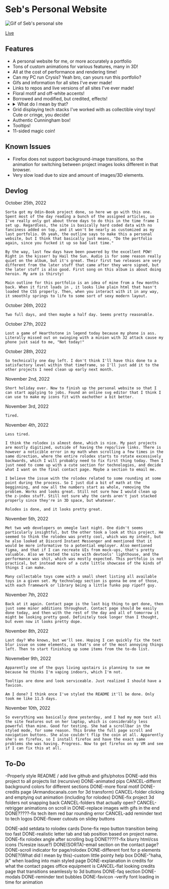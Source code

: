 # Seb's Personal Website

![Gif of Seb's personal site](site_images/PersonalWebsite.gif)

[Live](https://roboseb.github.io/personal-website/)

## Features

- A personal website for me, or more accurately a portfolio
- Tons of custom animations for various features, many in 3D!
- All at the cost of performance and rendering time!
- Can my PC run Crysis? Yeah bro, can yours run this portfolio?
- Gifs and information for all sites I've ever made!
- Links to repos and live versions of all sites I've ever made!
- Floral motif and off-white accents!
- Borrowed and modified, but credited, effects!
- <details> <summary>What do I mean by that?</summary>(If you're wondering, the cards on the featured projects page use some borrowed code for most of the perspective shift on mouse position. The buttons on the contact page also use this as part of their animation. The coin flipping animation uses a stackoverflow answer for the animation of going up and coming back down. I'm not a scientist or mathematicion, and I'm barely a web developer. Every other animation you see, including all the 3D stuff, is completely original.)</details>
- Grid displaying tech stacks I've worked with as collectible vinyl toys! Cute or cringe, you decide!
- Authentic Cunningham box!
- Tooltips!
- 11-sided magic coin!

## Known Issues

- Firefox does not support background-image transitions, so the animation for switching between project images looks different in that browser.
- Very slow load due to size and amount of images/3D elements.

## Devlog

October 25th, 2022

    Sorta got my Odin-Book project done, so here we go with this one. Spent most of the day reading a bunch of the assigned articles, so I've really only got about three days to do this in the time frame I set up. Regardless, the site is basically hard coded data with no fanciness added on top, and it won't be nearly as customized as my last portfolio. Oh yeah, the outline says to make this a personal website, but I think that basically just means, "Do the portfolio again, since you fucked it up so bad last time."

    By the way, last few days have been powered by the excellent POW! Right in the kisser! by Hail the Sun. Audio is for some reason really quiet on the album, but it's great. Their first two releases are very different from the later stuff that came after they were signed, but the later stuff is also good. First song on this album is about doing heroin. My arm is thirsty!

    Main outline for this portfolio is an idea of mine from a few months back. When it first loads in , it looks like plain html that hasn't loaded the CSS properly. Then, when you interact with it in any way, it smoothly springs to life to some sort of sexy modern layout.

October 26th, 2022

    Two full days, and then maybe a half day. Seems pretty reasonable.

October 27th, 2022

    Lost a game of Hearthstone in legend today because my phone is ass. Literally missed out on swinging with a minion with 32 attack cause my phone just said to me, "Not today!"

October 28th, 2022

    So technically one day left. I don't think I'll have this done to a satisfactory level within that timeframe, so I'll just add it to the other projects I need clean up early next month. 

November 2nd, 2022

    Short holiday over. Now to finish up the personal website so that I can start applying to jobs. Found an online svg editor that I think I can use to make my icons fit with eachother a bit better.

November 3rd, 2022

    Tired.

November 4th, 2022

    Less tired.

    I think the rolodex is almost done, which is nice. My past projects are mostly digitized, outside of having the repo/live links. There is however a noticible error in my math when scrolling a few times in the same direction, where the entire rolodex starts to rotate excessively backwards, which I will probably need to fix first thing today. Then I just need to come up with a cute section for technologies, and decide what I want on the final contact page. Maybe a section to email me.

    I believe the issue with the rolodex related to some rounding at some point during the process. So I just did a bit of math at the begginning, and now all the numbers start as whole, removing the problem. Works and looks great. Still not sure how I would clean up the z-index stuff. Still not sure why the cards aren't just stacked properly since they're in 3D space, but whatever.

    Rolodex is done, and it looks pretty great.

November 5th, 2022

    Met two web developers on omegle last night. One didn't seems particularly insightful, but the other took a look at this project. He seemed to think the rolodex was pretty cool, which was my intent, but he also looked at Discord Instant Messenger and mentioned that it would be more informative to a potential employer. Also mentioned figma, and that if I can recreate UIs from mock-ups, that's pretty valuable. Also we tested the site with devtools' lighthouse, and the performance was shit, which was mostly expected. This portfolio is not practical, but instead more of a cute little showcase of the kinds of things I can make.

    Many collectable toys come with a small sheet listing all available toys in a given set. My technology section is gonna be one of those, with each framework or library being a little funko pop ripoff guy. 

November 7th, 2022

    Back at it again. Contact page is the last big thing to get done, then just some minor additions throughout. Contact page should be easily done today, and then with the rest of the day and all of tomorrow it might be looking pretty good. Definitely took longer than I thought, but even now it looks pretty dope.

November 8th, 2022

    Last day? Who knows, but we'll see. Hoping I can quickly fix the text blur issue on some elements, as that's one of the most annoying things left. Then to start finishing up some items from the to-do list.

Novemeber 9th, 2022

    Apparently one of the guys living upstairs is planning to sue me because he thinks I'm vaping indoors, which I'm not.

    Tooltips are done and look serviceable. Just realized I should have a favicon.

    Am I done? I think once I've styled the README it'll be done. Only took me like 11.5 days.


November 10th, 2022

    So everything was basically done yesterday, and I had my mom test all the site features out on her laptop, which is considerably less powerful than mine. Good for testing. She had a scrollbar in the styled mode, for some reason. This broke the full page scroll and navigation buttons. She also couldn't flip the coin at all. Apparently she's on firefox, so I install firefox and have the exact same problems she was having. Progress. Now to get firefox on my VM and see if I can fix this at all.

## To-Do

-Properly style README / add live github and gifs/photos
DONE-add this project to all projects list (recursive)
DONE-animated pips 
CANCEL-differnt background colors for different sections
DONE-more floral motif
DONE-credits page (Armandocanals.com for 3d transform)
CANCEL-folder clicking and emptying out animation (including for rolodex)
DONE-fix project 3d folders not snapping back
CANCEL-folders that actually open?
CANCEL-retrigger animations on scroll in
DONE-replace images with gifs in the end
DONE?????-fix tech item red bar rounding error
CANCEL-add reminder text to tech logos
DONE-flower cutouts on slidey buttons

DONE-add setdata to rolodex cards
Done-fix repo button transition being too fast
DONE-realistic letter tab and tab position based on project name.
DONE-fix rolodex angle after scrolling bug
DONE?????-fix blurry html/css icons (%resize issue?)
DONE(SORTA)-email section on the contact page?
DONE-scroll indicator for page/rolodex
DONE-different font for p elements
DONE?(What did I mean by this)-custom little pointy help box
DONE-"haha, jk" when loading into main styled page
DONE-explanation in credits for what the contact pages office equipment is
CANCEL-flat looking credits page that transitions seamlessly to 3d buttons
DONE-faq section
DONE-modals
DONE-reminder text bubbles
DONE-favicon
-verify font loading in time for animation